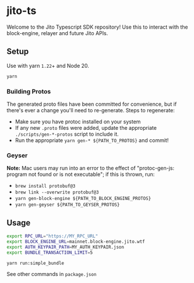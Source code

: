 # jito-ts
Welcome to the Jito Typescript SDK repository! Use this to interact with the block-engine, relayer and future Jito APIs.

## Setup
Use with yarn `1.22`+ and Node 20.
```bash
yarn
```

### Building Protos
The generated proto files have been committed for convenience, but if there's ever a change you'll need to re-generate.
Steps to regenerate:
* Make sure you have protoc installed on your system
* If any new `.proto` files were added, update the appropriate `./scripts/gen-*-protos` script to include it.
* Run the appropriate `yarn gen-* ${PATH_TO_PROTOS}` and commit!

### Geyser

**Note:** Mac users may run into an error to the effect of "protoc-gen-js: program not found or is not executable";
if this is thrown, run:
* `brew install protobuf@3`
* `brew link --overwrite protobuf@3`
* `yarn gen-block-engine ${PATH_TO_BLOCK_ENGINE_PROTOS}`
* `yarn gen-geyser ${PATH_TO_GEYSER_PROTOS}`

## Usage

```bash
export RPC_URL="https://MY_RPC_URL"
export BLOCK_ENGINE_URL=mainnet.block-engine.jito.wtf
export AUTH_KEYPAIR_PATH=MY_AUTH_KEYPAIR.json
export BUNDLE_TRANSACTION_LIMIT=5

yarn run:simple_bundle
```

See other commands in `package.json`